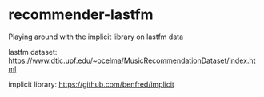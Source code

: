 # recommender-lastfm
Playing around with the implicit library on lastfm data

lastfm dataset:
https://www.dtic.upf.edu/~ocelma/MusicRecommendationDataset/index.html

implicit library:
https://github.com/benfred/implicit
